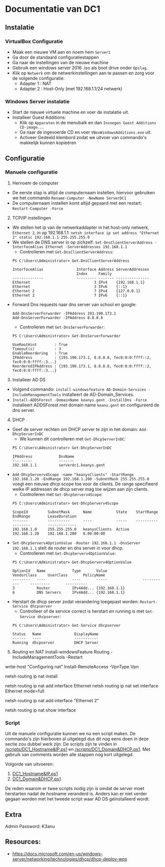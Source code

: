 # Documentatie van DC1

## Instalatie

### VirtualBox Configuratie
- Maak een nieuwe VM aan en noem hem `Server1`
- Ga door de standaard configuratiestappen
- Ga naar de instellingen van de nieuwe machine 
- Gebruik een windows server 2016 .iso als boot drive onder `Opslag`.
- Klik op `Netwerk` om de netwerkinstellingen aan te passen en zorg voor de volgende configuratie:
  - Adapter 1 : NAT
  - Adapter 2 : Host-Only (met 192.168.1.1/24 netwerk)

### Windows Server instalatie
- Start de nieuwe virtuele machine en voer de instalatie uit.
- Installeer Guest Additions:
  - Klik op `Apparaten` in de menubalk en dan `Invoegen Guest Additions CD-image...`
  - Ga naar de ingevoerde CD en voer `VBoxWindowsAdditions.exe` uit.
  - Activeer Gedeeld klembord zodat we uitvoer van commando's makkelijk kunnen kopieëren

## Configuratie

### Manuele configuratie

1) Hernoem de computer
  * De eerste stap is altijd de computernaam instellen, hiervoor gebruiken we het commando `Rename-Computer -NewName ServerDC1`
  * De computernaam instellen komt altijd gepaard met een restart: `Restart-Computer -Force`
2) TCP/IP instellingen
  * We stellen het ip van de netwerkaddapter in het host-only netwerk, `Ethernet 2`, in op 192.168.1.1: 
    `netsh interface ip set address "Ethernet 2" static 192.168.1.1 255.255.255.0 `
  * We stellen de DNS server in op zichzelf:
    `Set-DnsClientServerAddress -InterfaceAlias Ethernet -ServerAddresses 192.168.1.1`
      * Controlleren met `Get-DnsClientServerAddress`:
      ```
      PS C:\Users\Administrator> Get-DnsClientServerAddress

      InterfaceAlias               Interface Address ServerAddresses
                                   Index     Family
      --------------               --------- ------- ---------------
      Ethernet                             3 IPv4    {192.168.1.1}
      Ethernet                             3 IPv6    {::1}
      Ethernet 2                           7 IPv4    {127.0.0.1}
      Ethernet 2                           7 IPv6    {::1}
      ```
  * Forward Dns requests naar dns server van school en google:
    ```
    Add-DnsServerForwarder -IPAddress 193.190.173.1 
    Add-DnsServerForwarder -IPAddress 8.8.8.8 
    ```
    * Controlleren met `Get-DnsServerForwarder`:
    ```
    PS C:\Users\Administrator> Get-DnsServerForwarder

    UseRootHint        : True
    Timeout(s)         : 3
    EnableReordering   : True
    IPAddress          : {193.190.173.1, 8.8.8.8, fec0:0:0:ffff::2, fec0:0:0:ffff::3...}
    ReorderedIPAddress : {193.190.173.1, 8.8.8.8, fec0:0:0:ffff::2, fec0:0:0:ffff::3...}
    ```
    
3) Installeer AD DS
  * Volgend commando: `install-windowsfeature AD-Domain-Services -IncludeManagementTools` installeert de AD-Domain_Services.
  * `Install-ADDSForest -DomainName keanys.gent -InstallDns -Force` installeert ADDSForest met domain name `keanu.gent` en configureerd de dns server.

4) DHCP
  * Geef de server rechten om DHCP server te zijn in het domain: `Add-DhcpServerInDC`
    * We kunnen dit controlleren met `Get-DhcpServerInDC`:
    ```
    PS C:\Users\Administrator> Get-DhcpServerInDC

    IPAddress            DnsName
    ---------            -------
    192.168.1.1          serverdc1.keanys.gent
    ```
  * `Add-DhcpServerv4Scope -name "keanysClients" -StartRange 192.168.1.20 -EndRange 192.168.1.200 -SubnetMask 255.255.255.0` voegt een nieuwe dhcp scope toe voor de clients. De range specifieerd welke IP addressen de dhcp server mag toe wijzen aan zijn clients.
    * Controlleren met `Get-DhcpServerv4Scope`:
    ```
    PS C:\Users\Administrator> Get-DhcpServerv4Scope

    ScopeId         SubnetMask      Name           State    StartRange      EndRange        LeaseDuration
    -------         ----------      ----           -----    ----------      --------        -------------
    192.168.1.0     255.255.255.0   keanysClients  Active   192.168.1.20    192.168.1.200   8.00:00:00
    ```
  * `Set-DhcpServerv4OptionValue -Router 192.168.1.1 -DnsServer 192.168.1.1` stelt de router en dns server in voor dhcp.
    * Controlleren met `Get-DhcpServerv4OptionValue`:
    ```
    PS C:\Users\Administrator> Get-DhcpServerv4OptionValue

    OptionId   Name            Type       Value                VendorClass     UserClass       PolicyName
    --------   ----            ----       -----                -----------     ---------       ----------
    3          Router          IPv4Add... {192.168.1.1}
    6          DNS Servers     IPv4Add... {192.168.1.1}
    ```
  * Herstart de dhcp server zodat verandering toegepast worden: `Restart-Service dhcpserver`
    * Controlleer of de service correct is herstart en running is met `Get-Service dhcpserver`:
    ```
    PS C:\Users\Administrator> Get-Service dhcpserver

    Status   Name               DisplayName
    ------   ----               -----------
    Running  dhcpserver         DHCP Server
    ```

5) Routing en NAT
Install-windowsFeature Routing -IncludeManagementTools -Restart


write-host "Configuring nat"
Install-RemoteAccess -VpnType Vpn

netsh routing ip nat install

netsh routing ip nat add interface Ethernet
netsh routing ip nat set interface Ethernet mode=full

netsh routing ip nat add interface "Ethernet 2"

netsh routing ip nat show interface
    

### Script
Uit de manuele configuratie kunnen we nu een script maken. De commando's zijn hierboven al uitgelegd dus dit nog eens doen in deze sectie zou dubbel werk zijn. 
De scripts zijn te vinden in [/scripts/DC1_Hostname&IP.ps1](https://github.com/KeanuNys/Windows-Server/scripts/DC1_Hostname&IP.ps1) en [/scripts/DC1_Domain&DHCP.ps1](https://github.com/KeanuNys/Windows-Server/scripts/DC1_Domain&DHCP.ps1). Met gebruik van comments worden alle stappen nog kort uitgelegd.

Volgorde van uitvoeren:

1) [DC1_Hostname&IP.ps1](https://github.com/KeanuNys/Windows-Server/scripts/DC1_Hostname&IP.ps1)
2) [DC1_Domain&DHCP.ps1](https://github.com/KeanuNys/Windows-Server/scripts/DC1_Domain&DHCP.ps1)

De reden waarom er twee scripts nodig zijn is omdat de server moet herstarten nadat de hostname veranderd is. Anders kan er niet verder gegaan worden met het tweede script waar AD DS geïnstalleerd wordt.

## Extra
Admin Password: K3anu

## Resources:

- https://docs.microsoft.com/en-us/windows-server/networking/technologies/dhcp/dhcp-deploy-wps
